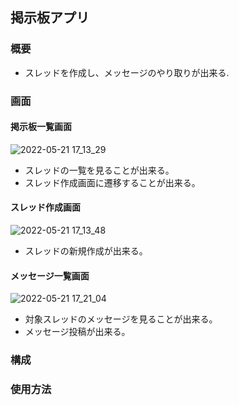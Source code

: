 ## 掲示板アプリ

### 概要

- スレッドを作成し、メッセージのやり取りが出来る.

### 画面

#### 掲示板一覧画面

![2022-05-21 17_13_29](https://user-images.githubusercontent.com/76608722/169642710-de60f8f5-64d2-4a86-9842-b275864376f7.png)

- スレッドの一覧を見ることが出来る。
- スレッド作成画面に遷移することが出来る。

#### スレッド作成画面

![2022-05-21 17_13_48](https://user-images.githubusercontent.com/76608722/169642715-0576e392-97d9-4471-8c00-501a1a181408.png)

- スレッドの新規作成が出来る。

#### メッセージ一覧画面

![2022-05-21 17_21_04](https://user-images.githubusercontent.com/76608722/169642911-4096a80b-2202-4326-a2fb-6d46006176d4.png)

- 対象スレッドのメッセージを見ることが出来る。
- メッセージ投稿が出来る。

### 構成

### 使用方法
